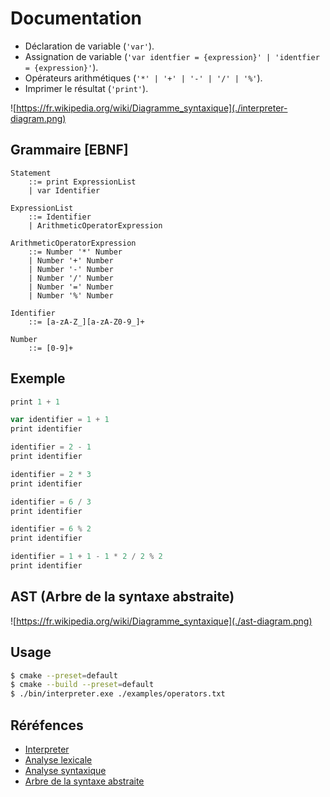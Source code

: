# Documentation

- Déclaration de variable (`'var'`).
- Assignation de variable (`'var identfier = {expression}' | 'identfier = {expression}'`).
- Opérateurs arithmétiques (`'*' | '+' | '-' | '/' | '%'`).
- Imprimer le résultat (`'print'`).

![https://fr.wikipedia.org/wiki/Diagramme_syntaxique](./interpreter-diagram.png)

## Grammaire [EBNF]

```ebnf
Statement
    ::= print ExpressionList
    | var Identifier

ExpressionList
    ::= Identifier
    | ArithmeticOperatorExpression

ArithmeticOperatorExpression
    ::= Number '*' Number
    | Number '+' Number
    | Number '-' Number
    | Number '/' Number
    | Number '=' Number
    | Number '%' Number

Identifier
    ::= [a-zA-Z_][a-zA-Z0-9_]+

Number
    ::= [0-9]+
```

## Exemple

```js
print 1 + 1

var identifier = 1 + 1
print identifier

identifier = 2 - 1
print identifier

identifier = 2 * 3
print identifier

identifier = 6 / 3
print identifier

identifier = 6 % 2
print identifier

identifier = 1 + 1 - 1 * 2 / 2 % 2
print identifier
```

## AST (Arbre de la syntaxe abstraite)

![https://fr.wikipedia.org/wiki/Diagramme_syntaxique](./ast-diagram.png)

## Usage

```bash
$ cmake --preset=default
$ cmake --build --preset=default
$ ./bin/interpreter.exe ./examples/operators.txt
```

## Réréfences

- [Interpreter](https://fr.wikipedia.org/wiki/Interpr%C3%A8te_(informatique))
- [Analyse lexicale](https://fr.wikipedia.org/wiki/Analyse_lexicale)
- [Analyse syntaxique](https://fr.wikipedia.org/wiki/Analyse_syntaxique)
- [Arbre de la syntaxe abstraite](https://fr.wikipedia.org/wiki/Arbre_de_la_syntaxe_abstraite)
